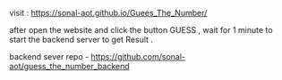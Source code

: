 visit : https://sonal-aot.github.io/Guees_The_Number/

after open the website and click the button GUESS , wait for 1 minute to start the backend server to get Result .

backend sever repo - https://github.com/sonal-aot/guess_the_number_backend
